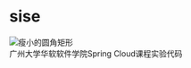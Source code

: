 # sise 
![瘦小的圆角矩形](https://img.shields.io/badge/Hoxton.SR1-Spring&nbsp;Cloud-green.svg?style=plastic)  
广州大学华软软件学院Spring Cloud课程实验代码
